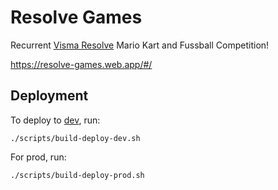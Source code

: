 # Resolve Games

Recurrent [Visma Resolve](https://resolve.visma.com/) Mario Kart and Fussball Competition!

https://resolve-games.web.app/#/

## Deployment

To deploy to [dev](https://resolve-games-dev.web.app/#/), run:

```
./scripts/build-deploy-dev.sh
```

For prod, run:

```
./scripts/build-deploy-prod.sh
```
